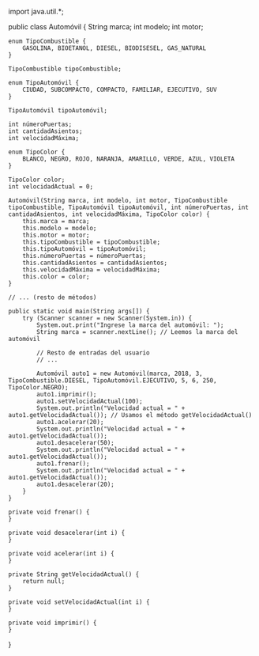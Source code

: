 import java.util.*;

public class Automóvil {
    String marca;
    int modelo;
    int motor;

    enum TipoCombustible {
        GASOLINA, BIOETANOL, DIESEL, BIODISESEL, GAS_NATURAL
    }

    TipoCombustible tipoCombustible;

    enum TipoAutomóvil {
        CIUDAD, SUBCOMPACTO, COMPACTO, FAMILIAR, EJECUTIVO, SUV
    }

    TipoAutomóvil tipoAutomóvil;

    int númeroPuertas;
    int cantidadAsientos;
    int velocidadMáxima;

    enum TipoColor {
        BLANCO, NEGRO, ROJO, NARANJA, AMARILLO, VERDE, AZUL, VIOLETA
    }

    TipoColor color;
    int velocidadActual = 0;

    Automóvil(String marca, int modelo, int motor, TipoCombustible tipoCombustible, TipoAutomóvil tipoAutomóvil, int númeroPuertas, int cantidadAsientos, int velocidadMáxima, TipoColor color) {
        this.marca = marca;
        this.modelo = modelo;
        this.motor = motor;
        this.tipoCombustible = tipoCombustible;
        this.tipoAutomóvil = tipoAutomóvil;
        this.númeroPuertas = númeroPuertas;
        this.cantidadAsientos = cantidadAsientos;
        this.velocidadMáxima = velocidadMáxima;
        this.color = color;
    }

    // ... (resto de métodos)

    public static void main(String args[]) {
        try (Scanner scanner = new Scanner(System.in)) {
            System.out.print("Ingrese la marca del automóvil: ");
            String marca = scanner.nextLine(); // Leemos la marca del automóvil
            
            // Resto de entradas del usuario
            // ...
            
            Automóvil auto1 = new Automóvil(marca, 2018, 3, TipoCombustible.DIESEL, TipoAutomóvil.EJECUTIVO, 5, 6, 250, TipoColor.NEGRO);
            auto1.imprimir();
            auto1.setVelocidadActual(100);
            System.out.println("Velocidad actual = " + auto1.getVelocidadActual()); // Usamos el método getVelocidadActual()
            auto1.acelerar(20);
            System.out.println("Velocidad actual = " + auto1.getVelocidadActual());
            auto1.desacelerar(50);
            System.out.println("Velocidad actual = " + auto1.getVelocidadActual());
            auto1.frenar();
            System.out.println("Velocidad actual = " + auto1.getVelocidadActual());
            auto1.desacelerar(20);
        }
    }

    private void frenar() {
    }

    private void desacelerar(int i) {
    }

    private void acelerar(int i) {
    }

    private String getVelocidadActual() {
        return null;
    }

    private void setVelocidadActual(int i) {
    }

    private void imprimir() {
    }
}

